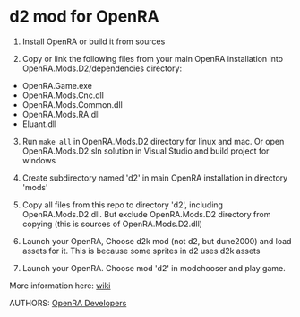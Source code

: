 # d2 mod for OpenRA

1. Install OpenRA or build it from sources

2. Copy or link the following files from your main OpenRA installation into OpenRA.Mods.D2/dependencies directory: 
* OpenRA.Game.exe
* OpenRA.Mods.Cnc.dll
* OpenRA.Mods.Common.dll
* OpenRA.Mods.RA.dll
* Eluant.dll

3. Run ```make all``` in OpenRA.Mods.D2 directory for linux and mac. Or open OpenRA.Mods.D2.sln solution in Visual Studio and build project for windows

4. Create subdirectory named 'd2' in main OpenRA installation in directory 'mods'

5. Copy all files from this repo to directory 'd2', including OpenRA.Mods.D2.dll. But exclude OpenRA.Mods.D2 directory from copying (this is sources of OpenRA.Mods.D2.dll)

6. Launch your OpenRA, Choose d2k mod (not d2, but dune2000) and load assets for it. This is because some sprites in d2 uses d2k assets

7. Launch your OpenRA. Choose mod 'd2' in modchooser and play game.

More information here: [wiki](https://github.com/OpenRA/d2/wiki)

AUTHORS:
[OpenRA Developers](https://github.com/OpenRA/OpenRA/blob/bleed/AUTHORS)
